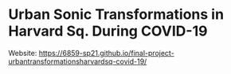 # Urban Sonic Transformations in Harvard Sq. During COVID-19

Website: https://6859-sp21.github.io/final-project-urbantransformationsharvardsq-covid-19/

